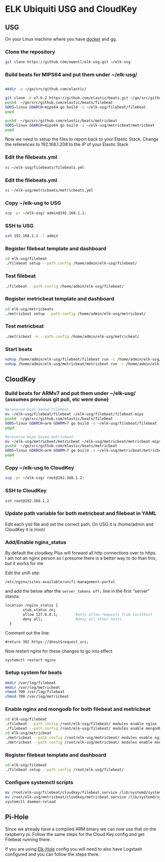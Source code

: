 # ELK Ubiquiti USG and CloudKey

## USG

On your Linux machine where you have [docker](https://www.docker.com/) and [go](https://golang.org/).

### Clone the repository
```bash
git clone https://github.com/owentl/elk-usg.git ~/elk-usg
```

### Build beats for MIPS64 and put them under ~/elk-usg/
```bash

mkdir -p ~/go/src/github.com/elastic/

git clone -b v7.6.2 https://github.com/elastic/beats.git ~/go/src/github.com/elastic/beats
pushd  ~/go/src/github.com/elastic/beats/filebeat
GOOS=linux GOARCH=mips64 go build -o ~/elk-usg/filebeat/filebeat
popd

pushd  ~/go/src/github.com/elastic/beats/metricbeat
GOOS=linux GOARCH=mips64 go build -o ~/elk-usg/metricbeat/metricbeat
popd
```

Now we need to setup the files to report back to your Elastic Stack.  Change the references to 192.168.1.208 to the IP of your Elastic Stack

### Edit the filebeats.yml 
```bash
vi ~/elk-usg/filebeats/filebeats.yml
```
### Edit the filebeats.yml 
```bash
vi ~/elk-usg/metricbeats/metricbeats.yml
```


### Copy ~/elk-usg to USG
```bash
scp -pr ~/elk-usg/ admin@192.168.1.1:
```

### SSH to USG
```bash
ssh 192.168.1.1 -l admin
```

### Register filebeat template and dashboard
```bash
cd elk-usg/filebeat
./filebeat setup --path.config /home/admin/elk-usg/filebeat/
```

### Test filebeat 
```bash
./filebeat --path.config /home/admin/elk-usg/filebeat/
```

### Register metricbeat template and dashboard
```bash
cd elk-usg/metricbeats
./metricbeat setup --path.config /home/admin/elk-usg/metricbeat/
```

### Test metricbeat
```bash
./metricbeat -e --path.config /home/admin/elk-usg/metricbeat/
```

### Start beats
```bash
nohup /home/admin/elk-usg/filebeat/filebeat run -c /home/admin/elk-usg/filebeat/filebeat.yml >/dev/null 2>&1 &
nohup /home/admin/elk-usg/metricbeat/metricbeat run -c /home/admin/elk-usg/metricbeat/metricbeat.yml >/dev/null 2>&1 &
```

## CloudKey

### Build beats for ARMv7 and put them under ~/elk-usg/ (assumes previous git pull, etc were done)
```bash
#preserve mips based filebeat
mv ~/elk-usg/filebeat/filebeat ~/elk-usg/filebeat/filebeat-mips
pushd  ~/go/src/github.com/elastic/beats/filebeat
GOOS=linux GOARCH=arm GOARM=7 go build -o ~/elk-usg/filebeat/filebeat
popd

#preserve mips based metricbeat
mv ~/elk-usg/metricbeat/metricbeat ~/elk-usg/metricbeat/metricbeat-mips
pushd  ~/go/src/github.com/elastic/beats/metricbeat
GOOS=linux GOARCH=arm GOARM=7 go build -o ~/elk-usg/metricbeat/metricbeat
popd
```

### Copy ~/elk-usg to CloudKey
```bash
scp -pr ~/elk-usg/ root@192.168.1.2:
```

### SSH to CloudKey
```bash
ssh root@192.168.1.2
```
### Update path variable for both metricbeat and filebeat in YAML
Edit each yml file and set the correct path.  On USG it is /home/admin and CloudKey it is /root/

### Add/Enable nginx_status
By default the cloudkey Plus will forward all http connections over to https.  
I am not an nginx person so I presume there is a better way to do than this, but it works for me

Edit the unifi site:
```
/etc/nginx/sites-available/unifi-management-portal 
```
and add the below after the ```server_tokens off;``` line in the first "server" stanza

```bash
location /nginx_status {
        stub_status on;
        allow 127.0.0.1;        #only allow requests from localhost
        deny all;               #deny all other hosts
  }
  ```
  Comment out the line: 
  ```
  #return 302 https://$host$request_uri;
  ```
  
  Now restart nginx for these changes to go into effect
  
  ```
  systemctl restart nginx
  ```

### Setup system for beats
```bash
mkdir /var/log/filebeat
mkdir /var/log/metricbeat
chmod 700 /var/log/filebeat
chmod 700 /var/log/metricbeat
```

### Enable nginx and mongodb for both filebeat and metricbeat
```bash
cd elk-usg/filebeat
./filebeat --path.config /root/elk-usg/filebeat/ modules enable nginx
./filebeat --path.config /root/elk-usg/filebeat/ modules enable mongodb
cd elk-usg/metricbeat
./metricbeat --path.config /root/elk-usg/metricbeat/ modules enable nginx
./metricbeat --path.config /root/elk-usg/metricbeat/ modules enable mongodb
```

### Register filebeat template and dashboard
```bash
cd elk-usg/filebeat
./filebeat setup --path.config /root/elk-usg/filebeat/
```
### Configure systemctl scripts
```bash
mv /root/elk-usg/filebeat/cloudkey/filebeat.service /lib/systemd/system/filebeat.service
mv /root/elk-usg/metricbeat/cloudkey/metricbeat.service /lib/systemd/system/metricbeat.service
systemctl daemon-reload
```

## Pi-Hole
Since we already have a compiled ARM binary we can now use that on the raspberry pi.  Follow the same steps for the Cloud Key config and get Filebeat running there.

If you are using [Elk-Hole](https://github.com/nin9s/elk-hole) config you will need to also have Logstash configured and you can follow the steps there.
